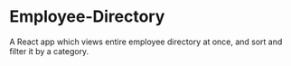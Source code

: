 # Employee-Directory
A React app which views entire employee directory at once, and sort and filter it by a category.
